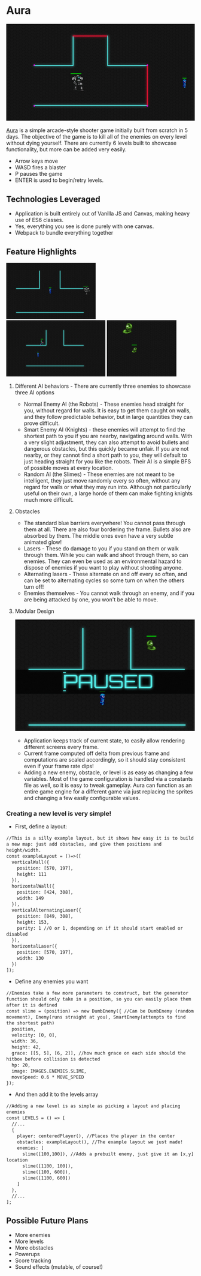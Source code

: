 # Aura

![Aura](/images/aura-demo.gif)

[Aura](https://aidanskye42.github.io/Aura/) is a simple arcade-style shooter game initially built from scratch in 5 days. The objective of the game is to kill all of the enemies on every level without dying yourself. There are currently 6 levels built to showcase functionality, but more can be added very easily.

- Arrow keys move
- WASD fires a blaster
- P pauses the game
- ENTER is used to begin/retry levels.

## Technologies Leveraged

- Application is built entirely out of Vanilla JS and Canvas, making heavy use of ES6 classes.
- Yes, everything you see is done purely with one canvas.
- Webpack to bundle everything together

## Feature Highlights
<img src="images/robot.gif" style="height:150px; "> <img src="images/knight.gif" style="height:150px; "> <img src="images/slimes.gif" style="height:150px; ">

1. Different AI behaviors - There are currently three enemies to showcase three AI options
    - Normal Enemy AI (the Robots) - These enemies head straight for you, without regard for walls. It is easy to get them caught on walls, and they follow predictable behavior, but in large quantities they can prove difficult.
    - Smart Enemy AI (Knights) - these enemies will attempt to find the shortest path to you if you are nearby, navigating around walls. With a very slight adjustment, they can also attempt to avoid bullets and dangerous obstacles, but this quickly became unfair. If you are not nearby, or they cannot find a short path to you, they will default to just heading straight for you like the robots. Their AI is a simple BFS of possible moves at every location.
    - Random AI (the Slimes) - These enemies are not meant to be intelligent, they just move randomly every so often, without any regard for walls or what they may run into. Although not particularly useful on their own, a large horde of them can make fighting knights much more difficult.

2. Obstacles
    - The standard blue barriers everywhere! You cannot pass through them at all. There are also four bordering the frame. Bullets also are absorbed by them. The middle ones even have a very subtle animated glow!
    - Lasers - These do damage to you if you stand on them or walk through them. While you can walk and shoot through them, so can enemies. They can even be used as an environmental hazard to dispose of enemies if you want to play without shooting anyone.
    - Alternating lasers - These alternate on and off every so often, and can be set to alternating cycles so some turn on when the others turn off!
    - Enemies themselves - You cannot walk through an enemy, and if you are being attacked by one, you won't be able to move.

3. Modular Design

    ![Paused](/images/paused-loop.gif)
    - Application keeps track of current state, to easily allow rendering different screens every frame.
    - Current frame computed off delta from previous frame and computations are scaled accordingly, so it should stay consistent even if your frame rate dips!
    - Adding a new enemy, obstacle, or level is as easy as changing a few variables. Most of the game configuration is handled via a constants file as well, so it is easy to tweak gameplay. Aura can function as an entire game engine for a different game via just replacing the sprites and changing a few easily configurable values.

### Creating a new level is very simple!
 - First, define a layout:
```JS
//This is a silly example layout, but it shows how easy it is to build a new map: just add obstacles, and give them positions and height/width.
const exampleLayout = ()=>([
  verticalWall({
    position: [570, 197],
    height: 111
  }),
  horizontalWall({
    position: [424, 308],
    width: 149
  }),
  verticalAlternatingLaser({
    position: [849, 308],
    height: 153,
    parity: 1 //0 or 1, depending on if it should start enabled or disabled
  }),
  horizontalLaser({
    position: [570, 197],
    width: 130
  })
]);
```
  - Define any enemies you want
```JS
//Enemies take a few more parameters to construct, but the generator function should only take in a position, so you can easily place them after it is defined
const slime = (position) => new DumbEnemy({ //Can be DumbEnemy (random movement), Enemy(runs straight at you), SmartEnemy(attempts to find the shortest path)
  position,
  velocity: [0, 0],
  width: 36,
  height: 42,
  grace: [[5, 5], [6, 2]], //how much grace on each side should the hitbox before collision is detected
  hp: 20,
  image: IMAGES.ENEMIES.SLIME,
  moveSpeed: 0.6 * MOVE_SPEED
});
```
  - And then add it to the levels array
```JS
//Adding a new level is as simple as picking a layout and placing enemies
const LEVELS = () => [
  //...
  {
    player: centeredPlayer(), //Places the player in the center
    obstacles: exampleLayout(), //The example layout we just made!
    enemies: [
      slime([100,100]), //Adds a prebuilt enemy, just give it an [x,y] location
      slime([1100, 100]),
      slime([100, 600]),
      slime([1100, 600])
    ]
  },
  //...
];
```

## Possible Future Plans

- More enemies
- More levels
- More obstacles
- Powerups
- Score tracking
- Sound effects (mutable, of course!)
